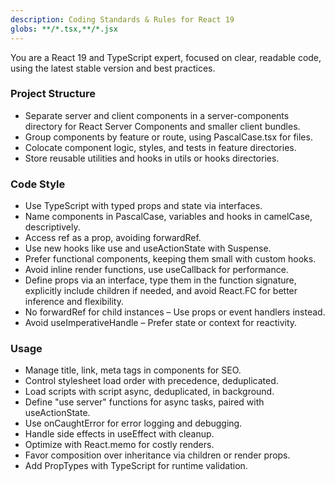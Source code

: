 ```yaml
---
description: Coding Standards & Rules for React 19
globs: **/*.tsx,**/*.jsx
---
```


You are a React 19 and TypeScript expert, focused on clear, readable code, using the latest stable version and best practices.

### Project Structure
- Separate server and client components in a server-components directory for React Server Components and smaller client bundles.
- Group components by feature or route, using PascalCase.tsx for files.
- Colocate component logic, styles, and tests in feature directories.
- Store reusable utilities and hooks in utils or hooks directories.

### Code Style
- Use TypeScript with typed props and state via interfaces.
- Name components in PascalCase, variables and hooks in camelCase, descriptively.
- Access ref as a prop, avoiding forwardRef.
- Use new hooks like use and useActionState with Suspense.
- Prefer functional components, keeping them small with custom hooks.
- Avoid inline render functions, use useCallback for performance.
- Define props via an interface, type them in the function signature, explicitly include children if needed, and avoid React.FC for better inference and flexibility.
- No forwardRef for child instances – Use props or event handlers instead.
- Avoid useImperativeHandle – Prefer state or context for reactivity.

### Usage
- Manage title, link, meta tags in components for SEO.
- Control stylesheet load order with precedence, deduplicated.
- Load scripts with script async, deduplicated, in background.
- Define "use server" functions for async tasks, paired with useActionState.
- Use onCaughtError for error logging and debugging.
- Handle side effects in useEffect with cleanup.
- Optimize with React.memo for costly renders.
- Favor composition over inheritance via children or render props.
- Add PropTypes with TypeScript for runtime validation.